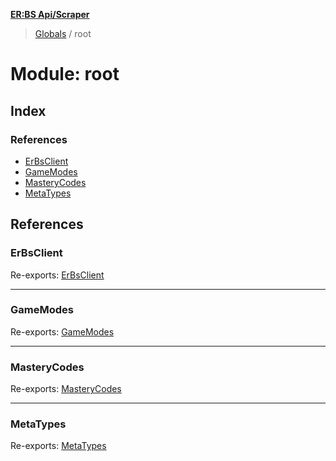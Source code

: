 **[ER:BS Api/Scraper](../README.md)**

> [Globals](../globals.md) / root

# Module: root

## Index

### References

* [ErBsClient](root.md#erbsclient)
* [GameModes](root.md#gamemodes)
* [MasteryCodes](root.md#masterycodes)
* [MetaTypes](root.md#metatypes)

## References

### ErBsClient

Re-exports: [ErBsClient](../classes/libs.erbsclient.md)

___

### GameModes

Re-exports: [GameModes](../enums/constants.gamemodes.md)

___

### MasteryCodes

Re-exports: [MasteryCodes](../enums/constants.masterycodes.md)

___

### MetaTypes

Re-exports: [MetaTypes](../enums/constants.metatypes.md)
